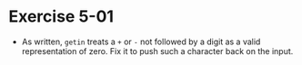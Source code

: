 # Exercise 5-01

- As written, `getin` treats a `+` or `-` not followed by a digit
as a valid representation of zero. Fix it to push such a character
back on the input.
